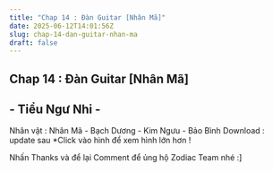 ```yaml
---
title: "Chap 14 : Đàn Guitar [Nhân Mã]"
date: 2025-06-12T14:01:56Z
slug: chap-14-dan-guitar-nhan-ma
draft: false
---
```


## Chap 14 : Đàn Guitar [Nhân Mã]

## - Tiểu Ngư Nhi -

Nhân vật : Nhân Mã - Bạch Dương - Kim Ngưu - Bảo Bình
Download : update sau
*Click vào hình để xem hình lớn hơn !
 
 

 

 

 

 
 

 

 

 

 
Nhấn Thanks và để lại Comment để ủng hộ Zodiac Team nhé :]